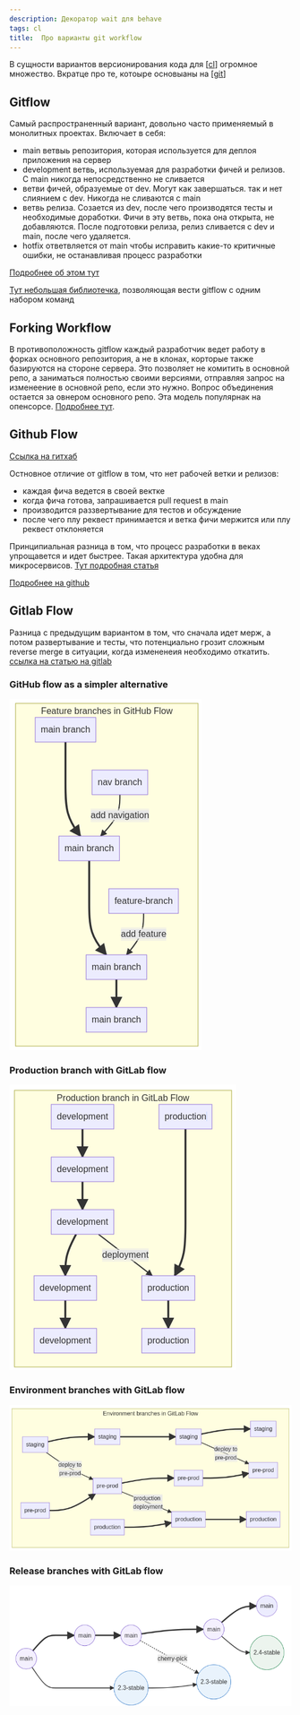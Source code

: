 ```yaml
---
description: Декоратор wait для behave
tags: cl
title:  Про варианты git workflow
---
```

В сущности вариантов версионирования кода для [[cl]] огромное множество. Вкратце про те, котоыре основыаны на [[git]]

## Gitflow

Самый распространенный вариант, довольно часто применяемый в монолитных проектах. Включает в себя:

- main ветвыь репозитория, которая используется для деплоя приложения на сервер
- development ветвь, используемая для разработки фичей и релизов. С main никогда непосредственно не сливается
- ветви фичей, образуемые от dev. Могут как завершаться. так и нет слиянием с dev. Никогда не сливаются с main
- ветвь релиза. Созается из dev, после чего производятся тесты и необходимые доработки. Фичи в эту ветвь, пока она открыта, не добавляются. После подготовки релиза, релиз сливается с dev и main, после чего удаляется.
- hotfix ответвляется от main чтобы исправить какие-то критичные ошибки, не останавливая процесс разработки

[Подробнее об этом тут](https://www.atlassian.com/ru/git/tutorials/comparing-workflows/gitflow-workflow)

[Тут небольшая библиотечка](https://danielkummer.github.io/git-flow-cheatsheet/index.ru_RU.html), позволяющая вести gitflow с одним набором команд

## Forking Workflow

В противоположность gitflow каждый разработчик ведет работу в форках основного репозитория, а не в клонах, корторые также базируются на стороне сервера. Это позволяет не комитить в основной репо, а заниматься полностью своими версиями, отправляя запрос на изменеение в основной репо, если это нужно. Вопрос объединения остается за овнером основного репо. Эта модель популярнак на опенсорсе. [Подробнее тут](https://www.atlassian.com/ru/git/tutorials/comparing-workflows/forking-workflow).

## Github Flow

[Ссылка на гитхаб](https://docs.github.com/en/get-started/quickstart/github-flow)

Остновное отличие от gitflow в том, что нет рабочей ветки и релизов:

- каждая фича ведется в своей вектке
- когда фича готова, запрашивается pull request в main
- производится раззвертывание для тестов и обсуждение
- после чего плу реквест принимается и ветка фичи мержится или плу реквест отклоняется

Принципиальная разница в том, что процесс разработки в веках упрощавется и идет быстрее. Такая архитектура удобна для микросервисов. [Тут подробная статья](https://habr.com/ru/post/346066/)

[Подробнее на github](https://mcs.mail.ru/help/ru_RU/manage-k8s/k8s-docker-reg)

## Gitlab Flow

Разница с предыдущим вариантом в том, что сначала идет мерж, а потом развертывание и тесты, что потенциально грозит сложным reverse merge в ситуации, когда измененеия необходимо откатить. [ссылка на статью на gitlab](https://docs.gitlab.com/ee/topics/gitlab_flow.html)

### GitHub flow as a simpler alternative

![GitHub flow as a simpler alternative](../attachments/2021-09-20-22-41-46.png)

### Production branch with GitLab flow

![Production branch with GitLab flow](../attachments/2021-09-20-22-42-16.png)

### Environment branches with GitLab flow

![Environment branches with GitLab flow](../attachments/2021-09-20-22-43-35.png)

### Release branches with GitLab flow

![Release branches with GitLab flow](../attachments/2021-09-20-22-44-15.png)

[//begin]: # "Autogenerated link references for markdown compatibility"
[cl]: ../lists/cl "Ci - непрервыная интеграция"
[git]: ../lists/git "Git"
[//end]: # "Autogenerated link references"
